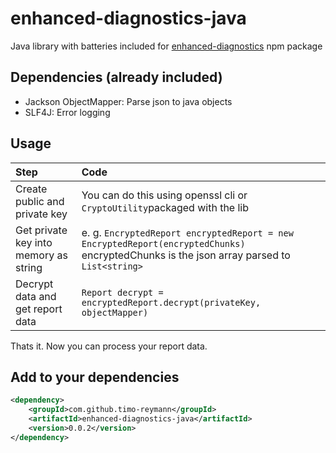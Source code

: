 enhanced-diagnostics-java
===

Java library with batteries included for [enhanced-diagnostics](https://github.com/timo-reymann/enhanced-diagnostics) npm package

## Dependencies (already included)
- Jackson ObjectMapper: Parse json to java objects
- SLF4J: Error logging

## Usage
|Step|Code|
|:---|:---|
| Create public and private key| You can do this using openssl cli or ``CryptoUtility``packaged with the lib |
| Get private key into memory as string | e. g. ``EncryptedReport encryptedReport = new EncryptedReport(encryptedChunks)`` encryptedChunks is the json array parsed to ``List<string>``|
| Decrypt data and get report data | ``Report decrypt = encryptedReport.decrypt(privateKey, objectMapper)`` |

Thats it. Now you can process your report data. 

## Add to your dependencies
```xml
<dependency>
    <groupId>com.github.timo-reymann</groupId>
    <artifactId>enhanced-diagnostics-java</artifactId>
    <version>0.0.2</version>
</dependency>
```
